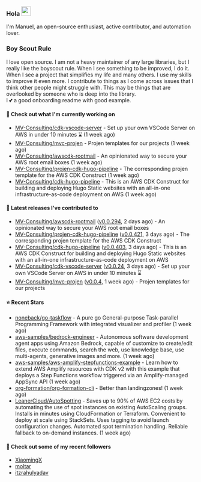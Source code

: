 ### Hola <img src="https://media.giphy.com/media/hvRJCLFzcasrR4ia7z/giphy.gif" width="25px">

I'm Manuel, an open-source enthusiast, active contributor, and automation lover.

### Boy Scout Rule

I love open source. I am not a heavy maintainer of any large libraries, but I really like the boyscout rule. 
When I see something to be improved, I do it. When I see a project
that simplifies my life and many others. I use my skills to improve it even more.
I contribute to things as I come across issues that I think other people might struggle with. 
This may be things that are overlooked by someone who is deep into the library.  
I 💕 a good onboarding readme with good example.



#### 👷 Check out what I'm currently working on

- [MV-Consulting/cdk-vscode-server](https://github.com/MV-Consulting/cdk-vscode-server) - Set up your own VSCode Server on AWS in under 10 minutes ⌛️ (1 week ago)
- [MV-Consulting/mvc-projen](https://github.com/MV-Consulting/mvc-projen) - Projen templates for our projects (1 week ago)
- [MV-Consulting/awscdk-rootmail](https://github.com/MV-Consulting/awscdk-rootmail) - An opinionated way to secure your AWS root email boxes (1 week ago)
- [MV-Consulting/projen-cdk-hugo-pipeline](https://github.com/MV-Consulting/projen-cdk-hugo-pipeline) - The corresponding projen template for the AWS CDK Construct (1 week ago)
- [MV-Consulting/cdk-hugo-pipeline](https://github.com/MV-Consulting/cdk-hugo-pipeline) - This is an AWS CDK Construct for building and deploying Hugo Static websites with an all-in-one infrastructure-as-code deployment on AWS (1 week ago)

#### 🔭 Latest releases I've contributed to

- [MV-Consulting/awscdk-rootmail](https://github.com/MV-Consulting/awscdk-rootmail) ([v0.0.294](https://github.com/MV-Consulting/awscdk-rootmail/releases/tag/v0.0.294), 2 days ago) - An opinionated way to secure your AWS root email boxes
- [MV-Consulting/projen-cdk-hugo-pipeline](https://github.com/MV-Consulting/projen-cdk-hugo-pipeline) ([v0.0.421](https://github.com/MV-Consulting/projen-cdk-hugo-pipeline/releases/tag/v0.0.421), 3 days ago) - The corresponding projen template for the AWS CDK Construct
- [MV-Consulting/cdk-hugo-pipeline](https://github.com/MV-Consulting/cdk-hugo-pipeline) ([v0.0.403](https://github.com/MV-Consulting/cdk-hugo-pipeline/releases/tag/v0.0.403), 3 days ago) - This is an AWS CDK Construct for building and deploying Hugo Static websites with an all-in-one infrastructure-as-code deployment on AWS
- [MV-Consulting/cdk-vscode-server](https://github.com/MV-Consulting/cdk-vscode-server) ([v0.0.24](https://github.com/MV-Consulting/cdk-vscode-server/releases/tag/v0.0.24), 3 days ago) - Set up your own VSCode Server on AWS in under 10 minutes ⌛️
- [MV-Consulting/mvc-projen](https://github.com/MV-Consulting/mvc-projen) ([v0.0.4](https://github.com/MV-Consulting/mvc-projen/releases/tag/v0.0.4), 1 week ago) - Projen templates for our projects

#### ⭐ Recent Stars

- [noneback/go-taskflow](https://github.com/noneback/go-taskflow) - A pure go General-purpose Task-parallel Programming Framework with integrated visualizer and profiler (1 week ago)
- [aws-samples/bedrock-engineer](https://github.com/aws-samples/bedrock-engineer) - Autonomous software development agent apps using Amazon Bedrock, capable of customize to create/edit files, execute commands, search the web, use knowledge base, use multi-agents, generative images and more. (1 week ago)
- [aws-samples/aws-amplify-stepfunctions-example](https://github.com/aws-samples/aws-amplify-stepfunctions-example) - Learn how to extend AWS Amplify resources with CDK v2 with this example that deploys a Step Functions workflow triggered via an Amplify-managed AppSync API (1 week ago)
- [org-formation/org-formation-cli](https://github.com/org-formation/org-formation-cli) - Better than landingzones! (1 week ago)
- [LeanerCloud/AutoSpotting](https://github.com/LeanerCloud/AutoSpotting) - Saves up to 90% of AWS EC2 costs by automating the use of spot instances on existing AutoScaling groups. Installs in minutes using CloudFormation or Terraform. Convenient to deploy at scale using StackSets. Uses tagging to avoid launch configuration changes. Automated spot termination handling. Reliable fallback to on-demand instances. (1 week ago)

#### 👯 Check out some of my recent followers

- [XiaomingX](https://github.com/XiaomingX)
- [moltar](https://github.com/moltar)
- [itzrahulyadav](https://github.com/itzrahulyadav)




